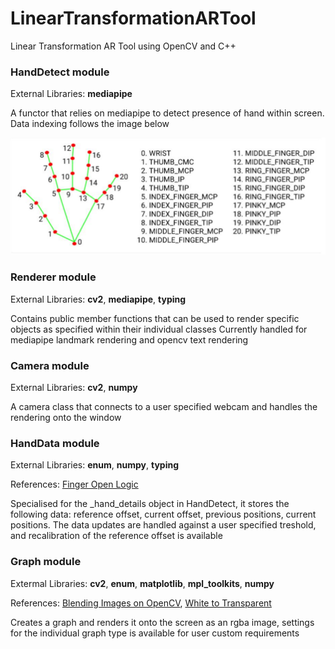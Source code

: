 # LinearTransformationARTool
Linear Transformation AR Tool using OpenCV and C++

### HandDetect module
External Libraries: **mediapipe**

A functor that relies on mediapipe to detect presence of hand within screen. Data indexing follows the image below

![Hand_Reference](hand_reference.png)

### Renderer module
External Libraries: **cv2**, **mediapipe**, **typing**

Contains public member functions that can be used to render specific objects as specified within their individual classes
Currently handled for mediapipe landmark rendering and opencv text rendering

### Camera module
External Libraries: **cv2**, **numpy**

A camera class that connects to a user specified webcam and handles the rendering onto the window

### HandData module
External Libraries: **enum**, **numpy**, **typing**

References: [Finger Open Logic](https://gist.github.com/TheJLifeX/74958cc59db477a91837244ff598ef4a)

Specialised for the _hand_details object in HandDetect, it stores the following data: reference offset, current offset, previous positions, current positions. The data updates are handled against a user specified treshold, and recalibration of the reference offset is available

### Graph module
Extermal Libraries: **cv2**, **enum**, **matplotlib**, **mpl_toolkits**, **numpy**

References: [Blending Images on OpenCV](http://datahacker.rs/012-blending-and-pasting-images-using-opencv/), [White to Transparent](https://stackoverflow.com/a/55675125)

Creates a graph and renders it onto the screen as an rgba image, settings for the individual graph type is available for user custom requirements




